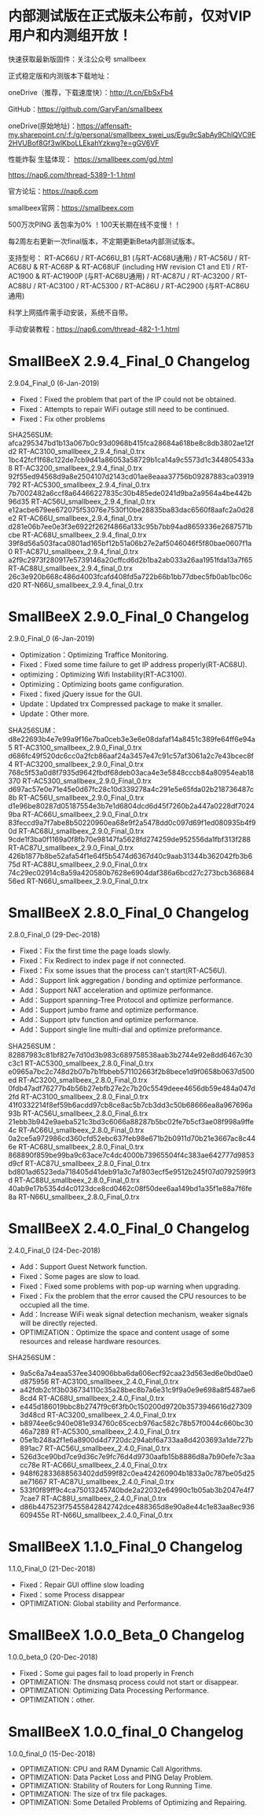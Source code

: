内部测试版在正式版未公布前，仅对VIP用户和内测组开放！
===============================================

快速获取最新版固件：关注公众号 smallbeex

正式稳定版和内测版本下载地址：

oneDrive（推荐，下载速度快）：http://t.cn/EbSxFb4


GitHub：https://github.com/GaryFan/smallbeex


oneDrive(原始地址)：https://affensaft-my.sharepoint.cn/:f:/g/personal/smallbeex_swei_us/Egu9cSabAy9ChlQVC9E2HVUBof8Gf3wlKboLLEkahYzkwg?e=gGV6VF



性能炸裂 生猛体现：
https://smallbeex.com/gd.html


https://nap6.com/thread-5389-1-1.html


官方论坛：https://nap6.com


smallbeex官网：https://smallbeex.com


500万次PING 丢包率为0% ！100天长期在线不变慢！！


每2周左右更新一次final版本，不定期更新Beta内部测试版本。


支持型号：
RT-AC66U / RT-AC66U_B1 (与RT-AC68U通用) / RT-AC56U / RT-AC68U & RT-AC68P & RT-AC68UF (including HW revision C1 and E1) / RT-AC1900 & RT-AC1900P (与RT-AC68U通用) / RT-AC87U / RT-AC3200 / RT-AC88U / RT-AC3100 / RT-AC5300 / RT-AC86U / RT-AC2900 (与RT-AC86U通用)


科学上网插件需手动安装，系统不自带。


手动安装教程：https://nap6.com/thread-482-1-1.html


SmallBeeX 2.9.4_Final_0 Changelog
===============================================
2.9.04_Final_0 (6-Jan-2019)

  - Fixed：Fixed the problem that part of the IP could not be obtained.
  - Fixed：Attempts to repair WiFi outage still need to be continued.
  - Fixed：Fix other problems


SHA256SUM: 
afca295347bd1b13a067b0c93d0968b415fca28684a618be8c8db3802ae12fd2  RT-AC3100_smallbeex_2.9.4_final_0.trx
1bc42fcf1f68c122de7cb9d41a86053a58729b1ca14a9c5573d1c344805433a8  RT-AC3200_smallbeex_2.9.4_final_0.trx
92f55ed94568d9a8e2504107d2143cd01ae8eaaa37756b09287883ca03919792  RT-AC5300_smallbeex_2.9.4_final_0.trx
7b7002482a6ccf8a64466227835c30b485ede0241d9ba2a9564a4be442b96d35  RT-AC56U_smallbeex_2.9.4_final_0.trx
e12acbe679ee672075f53076e7530f10be28835ba83dac6560f8aafc2a0d28e2  RT-AC66U_smallbeex_2.9.4_final_0.trx
d281e06b7ee0e3f3e6922f262f4866a133c95b7bb94ad8659336e2687571bcbe  RT-AC68U_smallbeex_2.9.4_final_0.trx
39f8d56a503faca0801ad165bf12b51a06b27e2af5046046f5f80bae0607f1a0  RT-AC87U_smallbeex_2.9.4_final_0.trx
a2f9c2973f280917e5739146a20cffcd6d2b1ba2ab033a26aa1951fda13a7f65  RT-AC88U_smallbeex_2.9.4_final_0.trx
26c3e920b668c486d4003fcafd408fd5a722b66b1bb77dbec5fb0ab1bc06cd20  RT-N66U_smallbeex_2.9.4_final_0.trx

SmallBeeX 2.9.0_Final_0 Changelog
===============================================

2.9.0_Final_0 (6-Jan-2019)

  - Optimization：Optimizing Traffice Monitoring.
  - Fixed：Fixed some time failure to get IP address properly(RT-AC68U).
  - optimizing：Optimizing Wifi Instability(RT-AC3100).
  - Optimizing：Optimizing boots game configuration.
  - Fixed：fixed jQuery issue for the GUI.
  - Update：Updated trx Compressed package to make it smaller.
  - Update：Other more.


SHA256SUM：
d8e22693b4e7e99a9f16e7ba0ceb3e3e6e08dafaf14a8451c389fe64ff6e94a5  RT-AC3100_smallbeex_2.9.0_Final_0.trx
d686fc49f520dc6cc0a2fcb86aaf24a3457e47c91c57af3061a2c7e43bcec8f4  RT-AC3200_smallbeex_2.9.0_Final_0.trx
768c5f53a0d8f7935d9642fbdf68deb03aca4e3e5848cccb84a80954eab18370  RT-AC5300_smallbeex_2.9.0_Final_0.trx
d697ac57e0e71e45e0d67fc28c10d339278a4c291e5e65fda02b218736487c8b  RT-AC56U_smallbeex_2.9.0_Final_0.trx
d1e96be80287d05187554e3b7e1d6804dcd6d45f7260b2a447a0228df70249ba  RT-AC66U_smallbeex_2.9.0_Final_0.trx
83feccd9a7f7abe8b50220960ea68e9f2a5478dd0c097d69f1ed080935b4f90d  RT-AC68U_smallbeex_2.9.0_Final_0.trx
9cde1f3ba0f1169a0f8fb70e98147fa5628fd274259de952556da1fbf313f288  RT-AC87U_smallbeex_2.9.0_Final_0.trx
426b1877b8be52afa54f1e64f5b5474d6367d40c9aab31344b362042fb3b675d  RT-AC88U_smallbeex_2.9.0_Final_0.trx
74c29ec02914c8a59a420580b7628e6904daf386a6bcd27c273bcb36868456ed  RT-N66U_smallbeex_2.9.0_Final_0.trx




SmallBeeX 2.8.0_Final_0 Changelog
===============================================

2.8.0_Final_0 (29-Dec-2018)

  - Fixed：Fix the first time the page loads slowly.
  - Fixed：Fix Redirect to index page if not connected.
  - Fixed：Fix some issues that the process can't start(RT-AC56U).
  - Add：Support link aggregation / bonding and optimize performance.
  - Add：Support NAT acceleration and optimize performance.
  - Add：Support spanning-Tree Protocol and optimize performance.
  - Add：Support jumbo frame and optimize performance.
  - Add：Support iptv function and optimize performance.
  - Add：Support single line multi-dial and optimize preformance.

SHA256SUM：
82887983c81bf827e7d10d3b983c689758538aab3b2744e92e8dd6467c30c3c1  RT-AC5300_smallbeex_2.8.0_Final_0.trx
e0965a7bc2c748d2b07b7b1fbbeb571102663f2b8bece1d9f0658b0637d500ed  RT-AC3200_smallbeex_2.8.0_Final_0.trx
0fdb47adf76277b4b56b27ebfb27e2c7b20c5549deee4656db59e484a047d2fd  RT-AC3100_smallbeex_2.8.0_Final_0.trx
41f0332214f8ef59b6acdd97cb8ce8ac5b7cb3dd3c50b68666ea8a967696a93b  RT-AC56U_smallbeex_2.8.0_Final_6.trx
21ebb3b942e9aeba521c3bd3c6066a88287b5bc02fe7b5cf3ae08f998a9ffe4c  RT-AC66U_smallbeex_2.8.0_Final_0.trx
0a2ce5a972986cd360cfd52ebc637feb98e671b2b0911d70b21e3667ac8c446e  RT-AC68U_smallbeex_2.8.0_Final_0.trx
868890f859be99ba9c63ace7c4dc4000b73965504f4c383ae642777d9853d9cf  RT-AC87U_smallbeex_2.8.0_Final_0.trx
bd801ad6523eda718405d41deb91a3c7af803ecf5e9512b245f07d0792599f3d  RT-AC88U_smallbeex_2.8.0_Final_0.trx
40ab9e17b5354d4c0123dce8cd0462c08f50dee6aa149bd1a35f1e88a7f6fe8a  RT-N66U_smallbeex_2.8.0_Final_0.trx


SmallBeeX 2.4.0_Final_0 Changelog
===============================================

2.4.0_Final_0 (24-Dec-2018)

  - Add：Support Guest Network function.
  - Fixed：Some pages are slow to load.
  - Fixed：Fixed some problems with pop-up warning when upgrading.
  - Fixed：Fix the problem that the error caused the CPU resources to be occupied all the time.
  - Add：Increase WiFi weak signal detection mechanism, weaker signals will be directly rejected.
  - OPTIMIZATION：Optimize the space and content usage of some resources and release hardware resources.


SHA256SUM：

  - 9a5c6a7a4eaa537ee340906bba6da606ecf92caa23d563ed6e0bd0ae0d875956  RT-AC3100_smallbeex_2.4.0_Final_0.trx
  - a42fdb2c1f3b036734110c35a28bec8b7a6e31c9f9a0e9e698a8f5487ae68cd4  RT-AC68U_smallbeex_2.4.0_Final_0.trx
  - e445d186019bbc8b2747f9c6f3fb0c150200d9720b3573946616d273093d48cd  RT-AC3200_smallbeex_2.4.0_Final_0.trx
  - b8974ee6c940e081e934760c65cecb976ac582c78b57f0044c660bc3046a7289  RT-AC5300_smallbeex_2.4.0_Final_0.trx
  - 05e1b248a2f1e6a8900d4d7720dc294abf6a733aa8d4203693a1de727b891ac7  RT-AC56U_smallbeex_2.4.0_Final_0.trx
  - 526d3ce90bd7ce9d36c7e9fc76d4d9730aafb15b8886d8a7b90efe7c3aacc78e  RT-AC66U_smallbeex_2.4.0_Final_0.trx
  - 948f62833688563402dd599f82c0ea424260904b1833a0c787be05d25ae71667  RT-AC87U_smallbeex_2.4.0_Final_0.trx
  - 533f0f89ff9c4ca75013245740bde2a22032e64990c1b05ab3b2047e4f77cae7  RT-AC88U_smallbeex_2.4.0_Final_0.trx
  - d86b447523f75455842842742dce488365d8e90a8e44c1e83aa8ec936609455e  RT-N66U_smallbeex_2.4.0_Final_0.trx



SmallBeeX 1.1.0_Final_0 Changelog
===============================================

1.1.0_Final_0 (21-Dec-2018)
  - Fixed：Repair GUI offline slow loading
  - Fixed：some Process disappear
  - OPTIMIZATION: Global stability and Performance.


SmallBeeX 1.0.0_Beta_0 Changelog
===============================================

1.0.0_beta_0 (20-Dec-2018)
  - Fixed：Some gui pages fail to load properly in French
  - OPTIMIZATION: The dnsmasq process could not start or disappear.
  - OPTIMIZATION: Optimizing Data Processing Performance.
  - OPTIMIZATION：other.

SmallBeeX 1.0.0_final_0 Changelog
===============================================

1.0.0_final_0 (15-Dec-2018)
  - OPTIMIZATION: CPU and RAM Dynamic Call Algorithms.
  - OPTIMIZATION: Data Packet Loss and PING Delay Problem.
  - OPTIMIZATION: Stability of Routers for Long Running Time.
  - OPTIMIZATION: The size of trx file packages.
  - OPTIMIZATION: Some Detailed Problems of Optimizing and Repairing.

  
  
  
